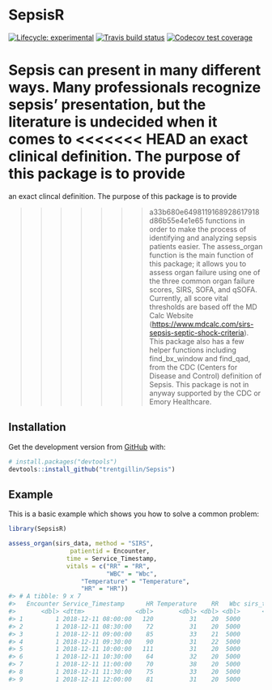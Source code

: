 
<!-- README.md is generated from README.Rmd. Please edit that file -->

# SepsisR

<!-- badges: start -->

[![Lifecycle:
experimental](https://img.shields.io/badge/lifecycle-experimental-orange.svg)](https://www.tidyverse.org/lifecycle/#experimental)
[![Travis build
status](https://travis-ci.org/trentgillin/SepsisR.svg?branch=master)](https://travis-ci.org/trentgillin/SepsisR)
[![Codecov test
coverage](https://codecov.io/gh/trentgillin/SepsisR/branch/master/graph/badge.svg)](https://codecov.io/gh/trentgillin/SepsisR?branch=master)
<!-- badges: end -->

Sepsis can present in many different ways. Many professionals recognize
sepsis’ presentation, but the literature is undecided when it comes to
<<<<<<< HEAD
an exact clinical definition. The purpose of this package is to provide
=======
an exact clincal definition. The purpose of this package is to provide
>>>>>>> a33b680e6498119168928617918d86b55e4e1e65
functions in order to make the process of identifying and analyzing
sepsis patients easier. The assess\_organ function is the main function
of this package; it allows you to assess organ failure using one of the
three common organ failure scores, SIRS, SOFA, and qSOFA. Currently, all
score vital thresholds are based off the MD Calc Website
(<https://www.mdcalc.com/sirs-sepsis-septic-shock-criteria>). This
package also has a few helper functions including find\_bx\_window and
find\_qad, from the CDC (Centers for Disease and Control) definition of
Sepsis. This package is not in anyway supported by the CDC or Emory
Healthcare.

## Installation

Get the development version from [GitHub](https://github.com/) with:

``` r
# install.packages("devtools")
devtools::install_github("trentgillin/Sepsis")
```

## Example

This is a basic example which shows you how to solve a common problem:

``` r
library(SepsisR)

assess_organ(sirs_data, method = "SIRS",
                 patientid = Encounter, 
                time = Service_Timestamp, 
                vitals = c("RR" = "RR", 
                           "WBC" = "Wbc", 
                    "Temperature" = "Temperature",
                    "HR" = "HR"))
#> # A tibble: 9 x 7
#>   Encounter Service_Timestamp      HR Temperature    RR   Wbc sirs_total
#>       <dbl> <dttm>              <dbl>       <dbl> <dbl> <dbl>      <dbl>
#> 1         1 2018-12-11 08:00:00   120          31    20  5000          3
#> 2         1 2018-12-11 08:30:00    72          31    20  5000          3
#> 3         1 2018-12-11 09:00:00    85          33    21  5000          3
#> 4         1 2018-12-11 09:30:00    90          31    22  5000          3
#> 5         1 2018-12-11 10:00:00   111          31    20  5000          3
#> 6         1 2018-12-11 10:30:00    64          32    20  5000          3
#> 7         1 2018-12-11 11:00:00    70          38    20  5000          3
#> 8         1 2018-12-11 11:30:00    75          33    20  5000          3
#> 9         1 2018-12-11 12:00:00    81          31    20  5000          3
```
